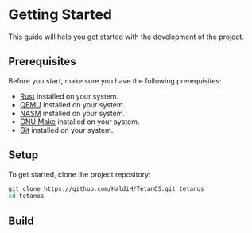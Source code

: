 # Getting Started

This guide will help you get started with the development of the project.

## Prerequisites

Before you start, make sure you have the following prerequisites:

- [Rust](https://www.rust-lang.org/tools/install) installed on your system.
- [QEMU](https://www.qemu.org/download/) installed on your system.
- [NASM](https://www.nasm.us/) installed on your system.
- [GNU Make](https://www.gnu.org/software/make/) installed on your system.
- [Git](https://git-scm.com/downloads) installed on your system.

## Setup

To get started, clone the project repository:

```sh
git clone https://github.com/HaldiH/TetanOS.git tetanos
cd tetanos
```

## Build


